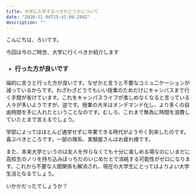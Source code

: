 ```yaml
---
title: 大学に入学するべきかどうかについて
date: "2020-11-04T15:41:00.284Z"
description: ""
---
```


こんにちは、ろいです。

今回は今のご時世、大学に行くべきか紹介します

- ### 行った方が良いです
端的に言うと行った方が良いです。なぜかと言うと不要なコミュ二ケーションが減っているからです。わざわざどうでもいい授業のためだけにキャンパスまで行く手間が省けています。これをキャンパスライフが楽しめなくなると言っている人々が多いようですが、逆です。授業の大半はオンデマンド化し、より多くの自由時間を手に入れたということなのです。むしろ、これまで無為に時間を浪費していたとまで言えるでしょう。

学部によってはほとんど通学せずに卒業できる時代がようやく到来したのです。喜ぶべきところです。一部の理系、実験屋さんはお疲れ様です。

また、本来大学というのは友人を作らなくても十分に楽しめる場なのにいまだに高校生のノリを持ち込みぼっちだのいじめだとで消耗する可能性がゼロになります。これから不要な人間関係も解消され、現在の大学生にとってはよりよい大学生活となるでしょう。

いかかだったでしょうか？